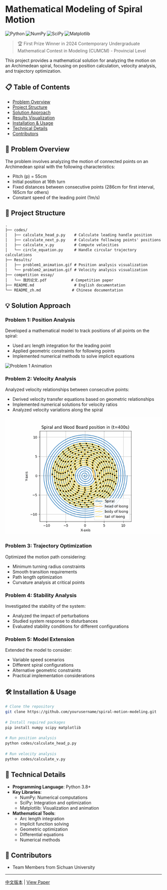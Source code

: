 # Mathematical Modeling of Spiral Motion

![Python](https://img.shields.io/badge/Python-3.8+-blue.svg)
![NumPy](https://img.shields.io/badge/NumPy-1.20+-green.svg)
![SciPy](https://img.shields.io/badge/SciPy-1.7+-orange.svg)
![Matplotlib](https://img.shields.io/badge/Matplotlib-3.4+-red.svg)

> 🏆 First Prize Winner in 2024 Contemporary Undergraduate Mathematical Contest in Modeling (CUMCM) - Provincial Level

This project provides a mathematical solution for analyzing the motion on an Archimedean spiral, focusing on position calculation, velocity analysis, and trajectory optimization.

## 📋 Table of Contents

- [Problem Overview](#-problem-overview)
- [Project Structure](#-project-structure)
- [Solution Approach](#-solution-approach)
- [Results Visualization](#-results-visualization)
- [Installation & Usage](#-installation--usage)
- [Technical Details](#-technical-details)
- [Contributors](#-contributors)

## 🎯 Problem Overview

The problem involves analyzing the motion of connected points on an Archimedean spiral with the following characteristics:
- Pitch (p) = 55cm
- Initial position at 16th turn
- Fixed distances between consecutive points (286cm for first interval, 165cm for others)
- Constant speed of the leading point (1m/s)

## 📁 Project Structure

```
.
├── codes/
│   ├── calculate_head_p.py    # Calculate leading handle position
│   ├── calculate_next_p.py    # Calculate following points' positions
│   ├── calculate_v.py         # Compute velocities
│   └── circle_equation.py     # Handle circular trajectory calculations
├── Results/
│   ├── problem1_animation.gif # Position analysis visualization
│   └── problem2_animation.gif # Velocity analysis visualization
├── competition essay/
│   └── 我的论文.pdf           # Competition paper
├── README.md                  # English documentation
└── README_zh.md              # Chinese documentation
```

## 💡 Solution Approach

### Problem 1: Position Analysis
Developed a mathematical model to track positions of all points on the spiral:
- Used arc length integration for the leading point
- Applied geometric constraints for following points
- Implemented numerical methods to solve implicit equations

![Problem 1 Animation](./Results/problem1_animation.gif)

### Problem 2: Velocity Analysis
Analyzed velocity relationships between consecutive points:
- Derived velocity transfer equations based on geometric relationships
- Implemented numerical solutions for velocity ratios
- Analyzed velocity variations along the spiral

![Problem 2 Animation](./Results/problem2_animation.gif)

### Problem 3: Trajectory Optimization
Optimized the motion path considering:
- Minimum turning radius constraints
- Smooth transition requirements
- Path length optimization
- Curvature analysis at critical points

### Problem 4: Stability Analysis
Investigated the stability of the system:
- Analyzed the impact of perturbations
- Studied system response to disturbances
- Evaluated stability conditions for different configurations

### Problem 5: Model Extension
Extended the model to consider:
- Variable speed scenarios
- Different spiral configurations
- Alternative geometric constraints
- Practical implementation considerations

## 🛠 Installation & Usage

```bash
# Clone the repository
git clone https://github.com/yourusername/spiral-motion-modeling.git

# Install required packages
pip install numpy scipy matplotlib

# Run position analysis
python codes/calculate_head_p.py

# Run velocity analysis
python codes/calculate_v.py
```

## 🔧 Technical Details

- **Programming Language**: Python 3.8+
- **Key Libraries**:
  - NumPy: Numerical computations
  - SciPy: Integration and optimization
  - Matplotlib: Visualization and animation
- **Mathematical Tools**:
  - Arc length integration
  - Implicit function solving
  - Geometric optimization
  - Differential equations
  - Numerical methods

## 👥 Contributors

- Team Members from Sichuan University

---

[中文版本](./README_zh.md) | [View Paper](./competition%20essay/我的论文.pdf)
